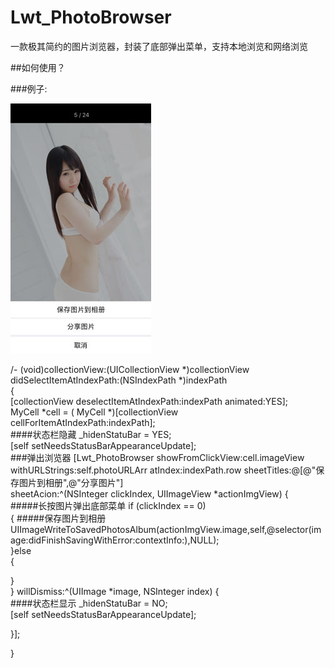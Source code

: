 # Lwt_PhotoBrowser
一款极其简约的图片浏览器，封装了底部弹出菜单，支持本地浏览和网络浏览

##如何使用？

###例子:


![](https://github.com/lwt211/Lwt_PhotoBrowser/raw/master/resource/IMG_2215.jpg)  <br/>


/- (void)collectionView:(UICollectionView *)collectionView didSelectItemAtIndexPath:(NSIndexPath *)indexPath<br/>
{<br/>
 [collectionView deselectItemAtIndexPath:indexPath animated:YES];<br/>
MyCell *cell = ( MyCell *)[collectionView cellForItemAtIndexPath:indexPath];<br/>
####状态栏隐藏
_hidenStatuBar = YES;<br/>
[self setNeedsStatusBarAppearanceUpdate];<br/>
###弹出浏览器
[Lwt_PhotoBrowser showFromClickView:cell.imageView withURLStrings:self.photoURLArr atIndex:indexPath.row sheetTitles:@[@"保存图片到相册",@"分享图片"] <br/>sheetAcion:^(NSInteger clickIndex, UIImageView *actionImgView) {<br/>
#####长按图片弹出底部菜单
if (clickIndex == 0)<br/>
{
#####保存图片到相册
UIImageWriteToSavedPhotosAlbum(actionImgView.image,self,@selector(image:didFinishSavingWithError:contextInfo:),NULL);<br/>
}else<br/>
{<br/>
  
}<br/>
} willDismiss:^(UIImage *image, NSInteger index) {<br/>
####状态栏显示
_hidenStatuBar = NO;<br/>
[self setNeedsStatusBarAppearanceUpdate];<br/>

}];

}




